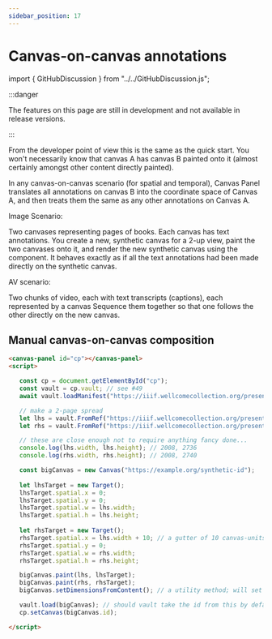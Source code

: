 ```yaml
---
sidebar_position: 17
---
```


# Canvas-on-canvas annotations

import { GitHubDiscussion } from "../../GitHubDiscussion.js";

:::danger

The features on this page are still in development and not available in release versions.

:::

From the developer point of view this is the same as the quick start. You won't necessarily know that canvas A has canvas B painted onto it (almost certainly amongst other content directly painted).

In any canvas-on-canvas scenario (for spatial and temporal), Canvas Panel translates all annotations on canvas B into the coordinate space of Canvas A, and then treats them the same as any other annotations on Canvas A.

Image Scenario:

Two canvases representing pages of books. Each canvas has text annotations.
You create a new, synthetic canvas for a 2-up view, paint the two canvases onto it, and render the new synthetic canvas using the component. It behaves exactly as if all the text annotations had been made directly on the synthetic canvas.

AV scenario:

Two chunks of video, each with text transcripts (captions), each represented by a canvas
Sequence them together so that one follows the other directly on the new canvas.

## Manual canvas-on-canvas composition


```html
<canvas-panel id="cp"></canvas-panel>
<script>

   const cp = document.getElementById("cp");
   const vault = cp.vault; // see #49
   await vault.loadManifest("https://iiif.wellcomecollection.org/presentation/b18035723");

   // make a 2-page spread
   let lhs = vault.FromRef("https://iiif.wellcomecollection.org/presentation/b18035723/canvases/b18035723_0007.JP2");
   let rhs = vault.FromRef("https://iiif.wellcomecollection.org/presentation/b18035723/canvases/b18035723_0008.JP2");

   // these are close enough not to require anything fancy done...
   console.log(lhs.width, lhs.height); // 2008, 2736
   console.log(rhs.width, rhs.height); // 2008, 2740

   const bigCanvas = new Canvas("https://example.org/synthetic-id");
   
   let lhsTarget = new Target();
   lhsTarget.spatial.x = 0;
   lhsTarget.spatial.y = 0;
   lhsTarget.spatial.w = lhs.width;
   lhsTarget.spatial.h = lhs.height;
   
   let rhsTarget = new Target();
   rhsTarget.spatial.x = lhs.width + 10; // a gutter of 10 canvas-units between them
   rhsTarget.spatial.y = 0;
   rhsTarget.spatial.w = rhs.width;
   rhsTarget.spatial.h = rhs.height;

   bigCanvas.paint(lhs, lhsTarget);
   bigCanvas.paint(rhs, rhsTarget);
   bigCanvas.setDimensionsFromContent(); // a utility method; will set bigCanvas.width and bigCanvas.height

   vault.load(bigCanvas); // should vault take the id from this by default?
   cp.setCanvas(bigCanvas.id);

</script>  
```


<GitHubDiscussion ghid="17" />